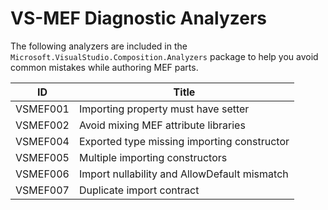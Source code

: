 # VS-MEF Diagnostic Analyzers

The following analyzers are included in the
`Microsoft.VisualStudio.Composition.Analyzers` package
to help you avoid common mistakes while authoring MEF parts.

ID | Title
--|--
VSMEF001 | Importing property must have setter
VSMEF002 | Avoid mixing MEF attribute libraries
VSMEF004 | Exported type missing importing constructor
VSMEF005 | Multiple importing constructors
VSMEF006 | Import nullability and AllowDefault mismatch
VSMEF007 | Duplicate import contract
